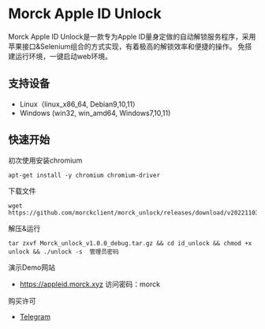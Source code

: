 # Morck Apple ID Unlock

Morck Apple ID Unlock是一款专为Apple ID量身定做的自动解锁服务程序，采用苹果接口&Selenium组合的方式实现，有着极高的解锁效率和便捷的操作。
免搭建运行环境，一键启动web环境。

## 支持设备

 * Linux（linux_x86_64, Debian9,10,11）
 * Windows (win32, win_amd64, Windows7,10,11)
 
## 快速开始

初次使用安装chromium

    apt-get install -y chromium chromium-driver
    
下载文件

    wget https://github.com/morckclient/morck_unlock/releases/download/v20221103/Morck_unlock_v1.0.0_debug.tar.gz
    
解压&运行

    tar zxvf Morck_unlock_v1.0.0_debug.tar.gz && cd id_unlock && chmod +x unlock && ./unlock -s  管理员密码
    
演示Demo网站

 * https://appleid.morck.xyz     访问密码：morck
    
购买许可

 * [Telegram](https://t.me/morck_hh)
